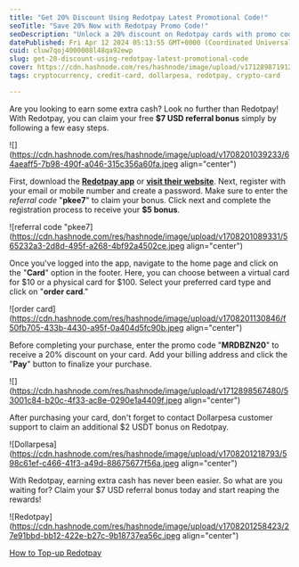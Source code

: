 ```yaml
---
title: "Get 20% Discount Using Redotpay Latest Promotional Code!"
seoTitle: "Save 20% Now with Redotpay Promo Code!"
seoDescription: "Unlock a 20% discount on Redotpay cards with promo code MRDBZN20 and earn a $7 referral bonus. Start saving and earning now!"
datePublished: Fri Apr 12 2024 05:13:55 GMT+0000 (Coordinated Universal Time)
cuid: cluw7qoj4000008l48qa92ewp
slug: get-20-discount-using-redotpay-latest-promotional-code
cover: https://cdn.hashnode.com/res/hashnode/image/upload/v1712898719121/1d77837b-3144-4665-bb1e-886f378c01fd.jpeg
tags: cryptocurrency, credit-card, dollarpesa, redotpay, crypto-card

---
```


Are you looking to earn some extra cash? Look no further than Redotpay! With Redotpay, you can claim your free **$7 USD referral bonus** simply by following a few easy steps.

![](https://cdn.hashnode.com/res/hashnode/image/upload/v1708201039233/64aeaff5-7b98-490f-a046-315c356a60fa.jpeg align="center")

First, download the [**Redotpay app**](https://play.google.com/store/apps/details?id=com.redotpay) or [**visit their website**](https://www.redotpay.com/en/register/). Next, register with your email or mobile number and create a password. Make sure to enter the *referral code* "**pkee7**" to claim your bonus. Click next and complete the registration process to receive your **$5 bonus**.

![referral code "pkee7](https://cdn.hashnode.com/res/hashnode/image/upload/v1708201089331/565232a3-2d8d-495f-a268-4bf92a4502ce.jpeg align="center")

Once you've logged into the app, navigate to the home page and click on the "**Card**" option in the footer. Here, you can choose between a virtual card for $10 or a physical card for $100. Select your preferred card type and click on "**order card**."

![order card](https://cdn.hashnode.com/res/hashnode/image/upload/v1708201130846/f50fb705-433b-4430-a95f-0a404d5fc90b.jpeg align="center")

Before completing your purchase, enter the promo code "**MRDBZN20**" to receive a 20% discount on your card. Add your billing address and click the "**Pay**" button to finalize your purchase.

![](https://cdn.hashnode.com/res/hashnode/image/upload/v1712898567480/53001c84-b20c-4f33-ac8e-0290e1a4409f.jpeg align="center")

After purchasing your card, don't forget to contact Dollarpesa customer support to claim an additional $2 USDT bonus on Redotpay.

![Dollarpesa](https://cdn.hashnode.com/res/hashnode/image/upload/v1708201218793/598c61ef-c466-41f3-a49d-88675677f56a.jpeg align="center")

With Redotpay, earning extra cash has never been easier. So what are you waiting for? Claim your $7 USD referral bonus today and start reaping the rewards!

![Redotpay](https://cdn.hashnode.com/res/hashnode/image/upload/v1708201258423/27e91bbd-bb12-422e-b27c-9b18737ea56c.jpeg align="center")

[How to Top-up Redotpay](https://dollarpesa.com/support/how-to-top-up-redotpay-on-dollarpesa/)